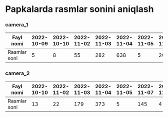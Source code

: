# Papkalarda rasmlar sonini aniqlash

### camera_1

| Fayl nomi    | 2022-10-09 | 2022-10-10 | 2022-11-02 | 2022-11-03 | 2022-11-04 | 2022-11-05 | 2022-11-07 | 2022-11-09 |
|--------------|------------|------------|------------|------------|------------|------------|------------|------------|
| Rasmlar soni | 5          | 8          | 55         | 282        | 638        | 5          | 201        | 1          |



### camera_2

| Fayl nomi    | 2022-10-10 | 2022-11-02 | 2022-11-03 | 2022-11-04 | 2022-11-05 | 2022-11-07 | 2022-11-08 |
|--------------|------------|------------|------------|------------|------------|------------|------------|
| Rasmlar soni | 13         | 22         | 179        | 373        | 5          | 145        | 4          |
